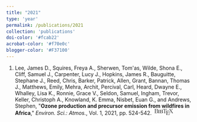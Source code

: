 ```yaml
---
title: "2021"
type: 'year'
permalink: /publications/2021
collection: 'publications'
doi-color: '#fcab22'
acrobat-color: '#f70e0c'
blogger-color: '#F37100'
---
```

1. Lee, James D., Squires, Freya A., Sherwen, Tom'as, Wilde, Shona E., Cliff, Samuel J., Carpenter, Lucy J., Hopkins, James R., Bauguitte, Stephane J., Reed, Chris, Barker, Patrick, Allen, Grant, Bannan, Thomas J., Matthews, Emily, Mehra, Archit, Percival, Carl, Heard, Dwayne E., Whalley, Lisa K., Ronnie, Grace V., Seldon, Samuel, Ingham, Trevor, Keller, Christoph A., Knowland, K. Emma, Nisbet, Euan G., and Andrews, Stephen, "**Ozone production and precursor emission from wildfires in Africa**," *Environ. Sci.: Atmos.*, Vol. 1, 2021, pp. 524-542. <a href='http://dx.doi.org/10.1039/D1EA00041A' target='_blank'><i class='fas fa-fw fa-link'></i></a> <a href='http://dx.doi.org/10.1039/D1EA00041A' target='_blank'><i class='ai ai-fw ai-doi' style='color: {{ page.doi-color }}'></i></a> &nbsp;<a href='/publications/bibtex#lee-o3-wildfire' target='_blank' class='btn btn--mcwbibtex'><img src='../images/BibTeX_logo-16px-high.png'/></a>

